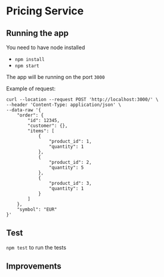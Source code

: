 # Pricing Service

## Running the app
You need to have node installed

- `npm install`
- `npm start`

The app will be running on the port `3000`

Example of request:
```
curl --location --request POST 'http://localhost:3000/' \
--header 'Content-Type: application/json' \
--data-raw '{
    "order": {
        "id": 12345,
        "customer": {},
        "items": [
            {
                "product_id": 1,
                "quantity": 1
            },
            {
                "product_id": 2,
                "quantity": 5
            },
            {
                "product_id": 3,
                "quantity": 1
            }
        ]
    },
    "symbol": "EUR"
}'
```
## Test
`npm test` to run the tests

## Improvements

